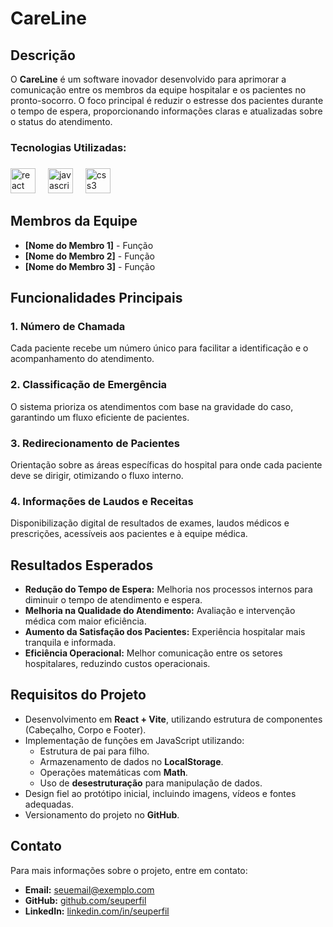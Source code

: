# CareLine

## Descrição
O **CareLine** é um software inovador desenvolvido para aprimorar a comunicação entre os membros da equipe hospitalar e os pacientes no pronto-socorro. O foco principal é reduzir o estresse dos pacientes durante o tempo de espera, proporcionando informações claras e atualizadas sobre o status do atendimento.

<h3 align="left">​Tecnologias Utilizadas:</h3>

###

<div align="left">
  <img src="https://cdn.jsdelivr.net/gh/devicons/devicon/icons/react/react-original.svg" height="40" alt="react logo"  />
  <img width="12" />
  <img src="https://cdn.jsdelivr.net/gh/devicons/devicon/icons/javascript/javascript-original.svg" height="40" alt="javascript logo"  />
  <img width="12" />
  <img src="https://cdn.jsdelivr.net/gh/devicons/devicon/icons/css3/css3-original.svg" height="40" alt="css3 logo"  />
</div>

###

## Membros da Equipe
- **[Nome do Membro 1]** - Função
- **[Nome do Membro 2]** - Função
- **[Nome do Membro 3]** - Função

## Funcionalidades Principais
### 1. Número de Chamada
Cada paciente recebe um número único para facilitar a identificação e o acompanhamento do atendimento.

### 2. Classificação de Emergência
O sistema prioriza os atendimentos com base na gravidade do caso, garantindo um fluxo eficiente de pacientes.

### 3. Redirecionamento de Pacientes
Orientação sobre as áreas específicas do hospital para onde cada paciente deve se dirigir, otimizando o fluxo interno.

### 4. Informações de Laudos e Receitas
Disponibilização digital de resultados de exames, laudos médicos e prescrições, acessíveis aos pacientes e à equipe médica.

## Resultados Esperados
- **Redução do Tempo de Espera:** Melhoria nos processos internos para diminuir o tempo de atendimento e espera.
- **Melhoria na Qualidade do Atendimento:** Avaliação e intervenção médica com maior eficiência.
- **Aumento da Satisfação dos Pacientes:** Experiência hospitalar mais tranquila e informada.
- **Eficiência Operacional:** Melhor comunicação entre os setores hospitalares, reduzindo custos operacionais.

## Requisitos do Projeto
- Desenvolvimento em **React + Vite**, utilizando estrutura de componentes (Cabeçalho, Corpo e Footer).
- Implementação de funções em JavaScript utilizando:
  - Estrutura de pai para filho.
  - Armazenamento de dados no **LocalStorage**.
  - Operações matemáticas com **Math**.
  - Uso de **desestruturação** para manipulação de dados.
- Design fiel ao protótipo inicial, incluindo imagens, vídeos e fontes adequadas.
- Versionamento do projeto no **GitHub**.

## Contato
Para mais informações sobre o projeto, entre em contato:
- **Email:** [seuemail@exemplo.com](mailto:seuemail@exemplo.com)
- **GitHub:** [github.com/seuperfil](https://github.com/seuperfil)
- **LinkedIn:** [linkedin.com/in/seuperfil](https://linkedin.com/in/seuperfil)

